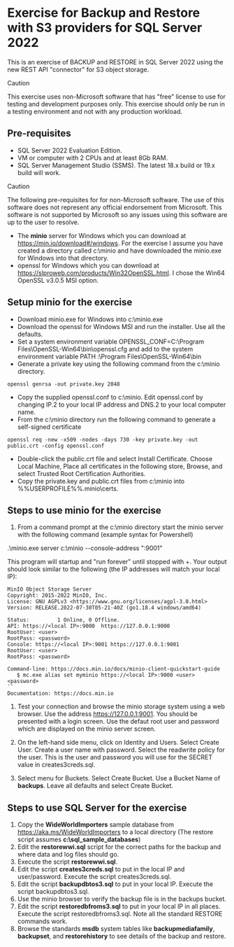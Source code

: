 # Exercise for Backup and Restore with S3 providers for SQL Server 2022

This is an exercise of BACKUP and RESTORE in SQL Server 2022 using the new REST API "connector" for S3 object storage.

> [!CAUTION]
> This exercise uses non-Microsoft software that has "free" license to use for testing and development purposes only. This exercise should only be run in a testing environment and not with any production workload.

## Pre-requisites

- SQL Server 2022 Evaluation Edition.
- VM or computer with 2 CPUs and at least 8Gb RAM.
- SQL Server Management Studio (SSMS). The latest 18.x build or 19.x build will work.

> [!CAUTION]
> The following pre-requisites for for non-Microsoft software. The use of this software does not represent any official endorsement from Microsoft. This software is not supported by Microsoft so any issues using this software are up to the user to resolve.
> 
- The **minio** server for Windows which you can download at https://min.io/download#/windows. For the exercise I assume you have created a directory called c:\minio and have downloaded the minio.exe for Windows into that directory.
- openssl for Windows which you can download at https://slproweb.com/products/Win32OpenSSL.html. I chose the Win64 OpenSSL v3.0.5 MSI option.

## Setup minio for the exercise

- Download minio.exe for Windows into c:\minio.exe
- Download the openssl for Windows MSI and run the installer. Use all the defaults.
- Set a system environment variable OPENSSL_CONF=C:\Program Files\OpenSSL-Win64\bin\openssl.cfg and add to the system environment variable PATH :\Program Files\OpenSSL-Win64\bin
- Generate a private key using the following command from the c:\minio directory.

`openssl genrsa -out private.key 2048`

- Copy the supplied openssl.conf to c:\minio. Edit openssl.conf by changing IP.2 to your local IP address and DNS.2 to your local computer name.
- From the c:\minio directory run the following command to generate a self-signed certificate

`openssl req -new -x509 -nodes -days 730 -key private.key -out public.crt -config openssl.conf`

- Double-click the public.crt file and select Install Certificate. Choose Local Machine, Place all certificates in the following store, Browse, and select Trusted Root Certification Authorities.
- Copy the private.key and public.crt files from c:\minio into %%USERPROFILE%%\.minio\certs.

## Steps to use minio for the exercise

1. From a command prompt at the c:\minio directory start the minio server with the following command (example syntax for Powershell)

.\minio.exe server c:\minio --console-address ":9001"

This program will startup and "run forever" until stopped with <Ctrl>+<C>. Your output should look similar to the following (the IP addresses will match your local IP):

```
MinIO Object Storage Server
Copyright: 2015-2022 MinIO, Inc.
License: GNU AGPLv3 <https://www.gnu.org/licenses/agpl-3.0.html>
Version: RELEASE.2022-07-30T05-21-40Z (go1.18.4 windows/amd64)

Status:         1 Online, 0 Offline.
API: https://<local IP>:9000  https://127.0.0.1:9000
RootUser: <user>
RootPass: <password>
Console: https://<local IP>:9001 https://127.0.0.1:9001
RootUser: <user>
RootPass: <password>

Command-line: https://docs.min.io/docs/minio-client-quickstart-guide
   $ mc.exe alias set myminio https://<local IP>:9000 <user> <password>
``
Documentation: https://docs.min.io
```
1. Test your connection and browse the minio storage system using a web browser. Use the address https://127.0.0.1:9001. You should be presented with a login screen. Use the defaut root user and password which are displayed on the minio server screen.

1. On the left-hand side menu, click on Identity and Users. Select Create User. Create a user name with password. Select the readwrite policy for the user. This is the user and password you will use for the SECRET value in creates3creds.sql.

3. Select menu for Buckets. Select Create Bucket. Use a Bucket Name of **backups**. Leave all defaults and select Create Bucket.

## Steps to use SQL Server for the exercise

1. Copy the **WideWorldImporters** sample database from https://aka.ms/WideWorldImporters to a local directory (The restore script assumes **c:\sql_sample_databases**)
1. Edit the **restorewwi.sql** script for the correct paths for the backup and where data and log files should go.
1. Execute the script **restorewwi.sql**.
1. Edit the script **creates3creds.sql** to put in the local IP and user/password. Execute the script creates3creds.sql.
1. Edit the script **backupdbtos3.sql** to put in your local IP. Execute the script backupdbtos3.sql.
1. Use the minio browser to verify the backup file is in the backups bucket.
1. Edit the script **restoredbfroms3.sql** to put in your local IP in all places. Execute the script restoredbfroms3.sql. Note all the standard RESTORE commands work.
1. Browse the standards **msdb** system tables like **backupmediafamily**, **backupset**, and **restorehistory** to see details of the backup and restore.